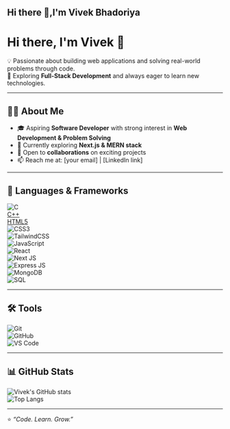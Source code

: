 ## Hi there 👋,I'm Vivek Bhadoriya

# Hi there, I'm Vivek 👋  

💡 Passionate about building web applications and solving real-world problems through code.  
🚀 Exploring **Full-Stack Development** and always eager to learn new technologies.  

---

## 🧑‍💻 About Me  
- 🎓 Aspiring **Software Developer** with strong interest in **Web Development & Problem Solving**  
- 🌱 Currently exploring **Next.js & MERN stack**  
- 💼 Open to **collaborations** on exciting projects  
- 📫 Reach me at: [your email] | [LinkedIn link]  

---

## 🔧 Languages & Frameworks  

![C](https://img.shields.io/badge/C-00599C?style=for-the-badge&logo=c&logoColor=white)  
[C++](https://img.shields.io/badge/C++-00599C?style=for-the-badge&logo=c%2B%2B&logoColor=white)  
[HTML5](https://img.shields.io/badge/HTML5-E34F26?style=for-the-badge&logo=html5&logoColor=white)  
![CSS3](https://img.shields.io/badge/CSS3-1572B6?style=for-the-badge&logo=css3&logoColor=white)  
![TailwindCSS](https://img.shields.io/badge/Tailwind_CSS-06B6D4?style=for-the-badge&logo=tailwindcss&logoColor=white)  
![JavaScript](https://img.shields.io/badge/JavaScript-F7DF1E?style=for-the-badge&logo=javascript&logoColor=black)  
![React](https://img.shields.io/badge/React-20232A?style=for-the-badge&logo=react&logoColor=61DAFB)  
![Next JS](https://img.shields.io/badge/Next.js-000000?style=for-the-badge&logo=nextdotjs&logoColor=white)  
![Express JS](https://img.shields.io/badge/Express.js-404D59?style=for-the-badge)  
![MongoDB](https://img.shields.io/badge/MongoDB-4EA94B?style=for-the-badge&logo=mongodb&logoColor=white)  
![SQL](https://img.shields.io/badge/SQL-4479A1?style=for-the-badge&logo=postgresql&logoColor=white)  

---

## 🛠 Tools  

![Git](https://img.shields.io/badge/Git-F05032?style=for-the-badge&logo=git&logoColor=white)  
![GitHub](https://img.shields.io/badge/GitHub-181717?style=for-the-badge&logo=github&logoColor=white)  
![VS Code](https://img.shields.io/badge/VS%20Code-0078D4?style=for-the-badge&logo=visualstudiocode&logoColor=white)  

---

## 📊 GitHub Stats  

![Vivek's GitHub stats](https://github-readme-stats.vercel.app/api?username=VIVEKBHADORIYA&show_icons=true&theme=radical)  
![Top Langs](https://github-readme-stats.vercel.app/api/top-langs/?username=VIVEKBHADORIYA&layout=compact&theme=radical)  

---

⭐️ *“Code. Learn. Grow.”*  

